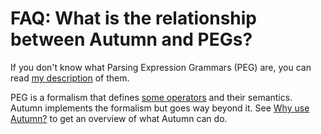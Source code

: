 # FAQ: What is the relationship between Autumn and PEGs?

If you don't know what Parsing Expression Grammars (PEG) are, you can read [my
description](../notes/peg.md) of them.

PEG is a formalism that defines [some operators](../notes/peg-ops.md) and their semantics. Autumn implements the formalism
but goes way beyond it. See [Why use Autumn?](why.md) to get an overview of what Autumn can do.